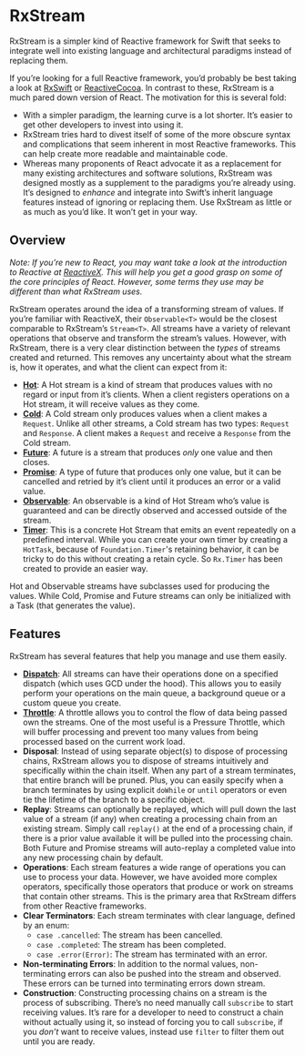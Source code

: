 # RxStream

RxStream is a simpler kind of Reactive framework for Swift that seeks to integrate well into existing language and architectural paradigms instead of replacing them.

If you’re looking for a full Reactive framework, you’d probably be best taking a look at [RxSwift](https://github.com/ReactiveX/RxSwift) or [ReactiveCocoa](https://github.com/ReactiveCocoa/ReactiveCocoa).  In contrast to these, RxStream is a much pared down version of React.  The motivation for this is several fold:

- With a simpler paradigm, the learning curve is a lot shorter. It’s easier to get other developers to invest into using it.
- RxStream tries hard to divest itself of some of the more obscure syntax and complications that seem inherent in most Reactive frameworks.  This can help create more readable and maintainable code.
- Whereas many proponents of React advocate it as a replacement for many existing architectures and software solutions, RxStream was designed mostly as a supplement to the paradigms you’re already using.  It’s designed to _enhance_ and integrate into Swift’s inherit language features instead of ignoring or replacing them.  Use RxStream as little or as much as you’d like.  It won’t get in your way.


## Overview

_Note: If you’re new to React, you may want take a look at the introduction to Reactive at [ReactiveX](http://reactivex.io/intro.html).  This will help you get a good grasp on some of the core principles of React. However, some terms they use may be different than what RxStream uses._

RxStream operates around the idea of a transforming stream of values.  If you’re familiar with ReactiveX, their `Observable<T>` would be the closest comparable to RxStream’s `Stream<T>`.  All streams have a variety of relevant operations that observe and transform the stream’s values.  However, with RxStream, there is a very clear distinction between the _types_ of streams created and returned.  This removes any uncertainty about what the stream is, how it operates, and what the client can expect from it:

- **[Hot](/Docs/hot.md)**: A Hot stream is a kind of stream that produces values with no regard or input from it’s clients.  When a client registers operations on a Hot stream, it will receive values as they come.
- **[Cold](/Docs/cold.md)**: A Cold stream only produces values when a client makes a `Request`.  Unlike all other streams, a Cold stream has two types: `Request` and `Response`.  A client makes a `Request` and receive a `Response` from the Cold stream.  
- **[Future](/Docs/future.md)**: A future is a stream that produces _only_ one value and then closes.  
- **[Promise](/Docs/promise.md)**: A type of future that produces only one value, but it can be cancelled and retried by it’s client until it produces an error or a valid value.
- **[Observable](/Docs/observable.md)**: An observable is a kind of Hot Stream who’s value is guaranteed and can be directly observed and accessed outside of the stream.
- **[Timer](/Docs/timer.md)**: This is a concrete Hot Stream that emits an event repeatedly on a predefined interval.  While you can create your own timer by creating a `HotTask`, because of `Foundation.Timer`'s retaining behavior, it can be tricky to do this without creating a retain cycle.  So `Rx.Timer` has been created to provide an easier way.

Hot and Observable streams have subclasses used for producing the values.  While Cold, Promise and Future streams can only be initialized with a Task (that generates the value).

## Features

RxStream has several features that help you manage and use them easily.

- **[Dispatch](/Docs/dispatch.md)**: All streams can have their operations done on a specified dispatch (which uses GCD under the hood).  This allows you to easily perform your operations on the main queue, a background queue or a custom queue you create.
- **[Throttle](/Docs/throttle.md)**: A throttle allows you to control the flow of data being passed own the streams.  One of the most useful is a Pressure Throttle, which will buffer processing and prevent too many values from being processed based on the current work load.
- **Disposal**:  Instead of using separate object(s) to dispose of processing chains, RxStream allows you to dispose of streams intuitively and specifically within the chain itself.  When any part of a stream terminates, that entire branch will be pruned.  Plus, you can easily specify when a branch terminates by using explicit `doWhile` or `until` operators or even tie the lifetime of the branch to a specific object.
-  **Replay**: Streams can optionally be replayed, which will pull down the last value of a stream (if any) when creating a processing chain from an existing stream. Simply call `replay()` at the end of a processing chain, if there is a prior value available it will be pulled into the processing chain. Both Future and Promise streams will auto-replay a completed value into any new processing chain by default.
- **Operations**: Each stream features a wide range of operations you can use to process your data.  However, we have avoided more complex operators, specifically those operators that produce or work on streams that contain other streams.  This is the primary area that RxStream differs from other Reactive frameworks.  
- **Clear Terminators**: Each stream terminates with clear language, defined by an enum:
	- `case .cancelled`: The stream has been cancelled.
	- `case .completed`: The stream has been completed.
	- `case .error(Error)`: The stream has terminated with an error.
- **Non-terminating Errors**: In addition to the normal values, non-terminating errors can also be pushed into the stream and observed.  These errors can be turned into terminating errors down stream.
- **Construction**: Constructing processing chains on a stream is the process of subscribing.  There’s no need manually call `subscribe` to start receiving values.  It’s rare for a developer to need to construct a chain without actually using it, so instead of forcing you to call `subscribe`, if you _don’t_ want to receive values, instead use `filter` to filter them out until you are ready.
